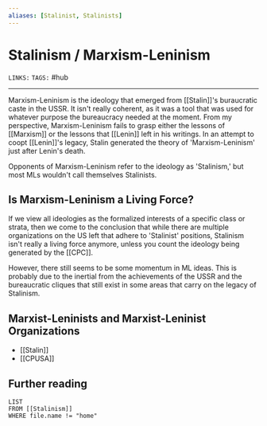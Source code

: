 ```yaml
---
aliases: [Stalinist, Stalinists]
---
```

# Stalinism / Marxism-Leninism
`LINKS:` 
`TAGS:` #hub

---
Marxism-Leninism is the ideology that emerged from [[Stalin]]'s buraucratic caste in the USSR. It isn't really coherent, as it was a tool that was used for whatever purpose the bureaucracy needed at the moment. From my perspective, Marxism-Leninism fails to grasp either the lessons of [[Marxism]] or the lessons that [[Lenin]] left in his writings. In an attempt to coopt [[Lenin]]'s legacy, Stalin generated the theory of 'Marxism-Leninism' just after Lenin's death. 

Opponents of Marxism-Leninism refer to the ideology as 'Stalinism,' but most MLs wouldn't call themselves Stalinists. 

## Is Marxism-Leninism a Living Force?
If we view all ideologies as the formalized interests of a specific class or strata, then we come to the conclusion that while there are multiple organizations on the US left that adhere to 'Stalinist' positions, Stalinism isn't really a living force anymore, unless you count the ideology being generated by the [[CPC]]. 

However, there still seems to be some momentum in ML ideas. This is probably due to the inertial from the achievements of the USSR and the bureaucratic cliques that still exist in some areas that carry on the legacy of Stalinism. 

## Marxist-Leninists and Marxist-Leninist Organizations
- [[Stalin]]
- [[CPUSA]]

## Further reading
```dataview
LIST 
FROM [[Stalinism]]
WHERE file.name != "home"
```